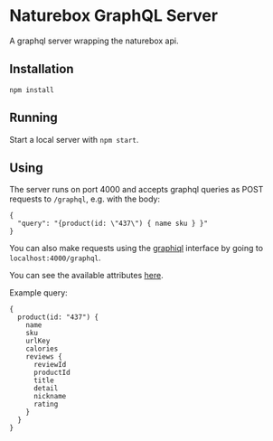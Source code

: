 # Naturebox GraphQL Server

A graphql server wrapping the naturebox api.

## Installation

`npm install`

## Running

Start a local server with `npm start`.

## Using

The server runs on port 4000 and accepts graphql queries as POST requests to `/graphql`, e.g. with the body:

```
{
  "query": "{product(id: \"437\") { name sku } }"
}
```

You can also make requests using the [graphiql](https://github.com/graphql/graphiql) interface by going to `localhost:4000/graphql`.

You can see the available attributes [here](schema.graphql).

Example query:

```
{
  product(id: "437") {
    name
    sku
    urlKey
    calories
    reviews {
      reviewId
      productId
      title
      detail
      nickname
      rating
    }
  }
}
```
